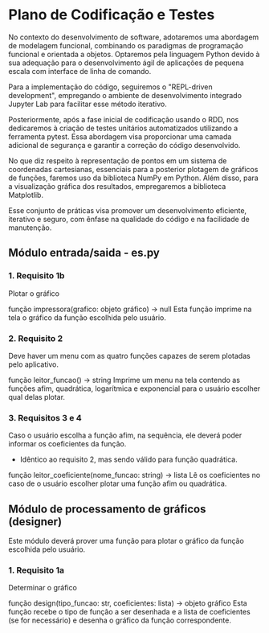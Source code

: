 # Plano de Codificação e Testes

No contexto do desenvolvimento de software, adotaremos uma abordagem de modelagem funcional, combinando os paradigmas de programação funcional e orientada a objetos. Optaremos pela linguagem Python devido à sua adequação para o desenvolvimento ágil de aplicações de pequena escala com interface de linha de comando.

Para a implementação do código, seguiremos o "REPL-driven development", empregando o ambiente de desenvolvimento integrado Jupyter Lab para facilitar esse método iterativo.

Posteriormente, após a fase inicial de codificação usando o RDD, nos dedicaremos à criação de testes unitários automatizados utilizando a ferramenta pytest. Essa abordagem visa proporcionar uma camada adicional de segurança e garantir a correção do código desenvolvido.

No que diz respeito à representação de pontos em um sistema de coordenadas cartesianas, essenciais para a posterior plotagem de gráficos de funções, faremos uso da biblioteca NumPy em Python. Além disso, para a visualização gráfica dos resultados, empregaremos a biblioteca Matplotlib.

Esse conjunto de práticas visa promover um desenvolvimento eficiente, iterativo e seguro, com ênfase na qualidade do código e na facilidade de manutenção.

## Módulo entrada/saida - es.py

### 1. Requisito 1b

Plotar o gráfico

função impressora(grafico: objeto gráfico) -> null
Esta função imprime na tela o gráfico da função escolhida pelo usuário.

### 2. Requisito 2

Deve haver um menu com as quatro funções capazes de serem plotadas pelo aplicativo.

função leitor_funcao() -> string
Imprime um menu na tela contendo as funções afim, quadrática, logarítmica e exponencial para o usuário escolher qual delas plotar.

### 3. Requisitos 3 e 4

 Caso o usuário escolha a função afim, na sequência, ele deverá poder informar os coeficientes da função.

- Idêntico ao requisito 2, mas sendo válido para função quadrática.

função leitor_coeficiente(nome_funcao: string) -> lista
Lê os coeficientes no caso de o usuário escolher plotar uma função afim ou quadrática.

## Módulo de processamento de gráficos (designer)

Este módulo deverá prover uma função para plotar o gráfico da função escolhida pelo usuário.

### 1. Requisito 1a

Determinar o gráfico

função design(tipo_funcao: str, coeficientes: lista) -> objeto gráfico
Esta função recebe o tipo de função a ser desenhada e a lista de coeficientes (se for necessário) e desenha o gráfico da função correspondente.
